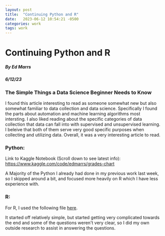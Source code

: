 ```yaml
---
layout: post
title:  "Continuing Python and R"
date:   2023-06-12 10:54:21 -0500
categories: work
tags: work
---
```



# Continuing Python and R
##### By Ed Marrs
##### 6/12/23

### The Simple Things a Data Science Beginner Needs to Know

I found this article interesting to read as someone somewhat new but also somewhat familiar to data collection and data science. Specifically I found the parts about automation and machine learning algorithms most intersting. I also liked reading about the specific categories of data collection that data can fall into with supervised and unsupervised learning. I beleive that both of them serve very good specific purposes when collecting and utilizing data. Overall, it was a very interesting article to read.

### Python:
Link to Kaggle Notebook (Scroll down to see latest info):
https://www.kaggle.com/code/edmarrs/grades-chart

A Majority of the Python I already had done in my previous work last week, so I skipped around a bit, and focused more heavily on R which I have less experience with.

### R:
For R, I used the following file [here][code].

[code]: https://edmarrs.github.io/files/R-Week2.R

It started off relatively simple, but started getting very complicated towards the end and some of the questions weren't very clear, so I did my own outside research to assist in answering the questions.